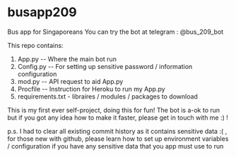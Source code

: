 # busapp209
Bus app for Singaporeans
You can try the bot at telegram : @bus_209_bot

This repo contains: 

1. App.py -- Where the main bot run 
2. Config.py -- For setting up sensitive password / information configuration 
3. mod.py -- API request to aid App.py
4. Procfile -- Instruction for Heroku to run my App.py 
5. requirements.txt - libraires / modules / packages to download  


This is my first ever self-project, doing this for fun!
The bot is a-ok to run but if you got any idea how to make it faster, please get in touch with me :) !


p.s. I had to clear all existing commit history as it contains sensitive data :( , for those new with github, please learn how to set up environment variables / configuration if you have any sensitive data that you app must use to run 
